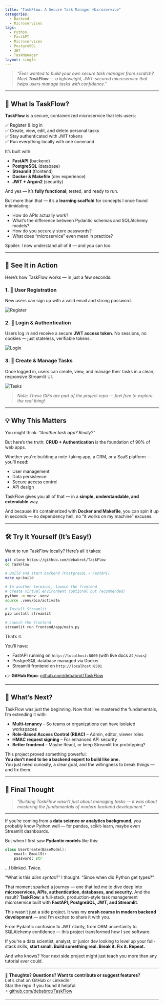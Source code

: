 ```yaml
---
title: "TaskFlow: A Secure Task Manager Microservice"
categories:
  - Backend
  - Microservices
tags:
  - Python
  - FastAPI
  - Microservices
  - PostgreSQL
  - JWT
  - TaskManager
layout: single
---
```


> _"Ever wanted to build your own secure task manager from scratch? Meet **TaskFlow** — a lightweight, JWT-secured microservice that helps users manage tasks with confidence."_  

---

## 🔐 What Is TaskFlow?

**TaskFlow** is a secure, containerized microservice that lets users:

✅ Register & log in  
✅ Create, view, edit, and delete personal tasks  
✅ Stay authenticated with JWT tokens  
✅ Run everything locally with one command  

It’s built with:

- **FastAPI** (backend)
- **PostgreSQL** (database)
- **Streamlit** (frontend)
- **Docker & Makefile** (dev experience)
- **JWT + Argon2** (security)

And yes — it’s **fully functional**, tested, and ready to run.

But more than that — it’s a **learning scaffold** for concepts I once found intimidating:

- How do APIs actually work?
- What’s the difference between Pydantic schemas and SQLAlchemy models?
- How do you securely store passwords?
- What does “microservice” even mean in practice?

Spoiler: I now understand all of it — and you can too.

---

## 🎥 See It in Action

Here’s how TaskFlow works — in just a few seconds:

### 1. 🔹 User Registration

New users can sign up with a valid email and strong password.

![Register](/assets/images/taskflow/register_user.gif)

### 2. 🔹 Login & Authentication

Users log in and receive a secure **JWT access token**. No sessions, no cookies — just stateless, verifiable tokens.

![Login](/assets/images/taskflow/login.gif)

### 3. 🔹 Create & Manage Tasks

Once logged in, users can create, view, and manage their tasks in a clean, responsive Streamlit UI.

![Tasks](/assets/images/taskflow/create_tasks.gif)

> _Note: These GIFs are part of the project repo — feel free to explore the real thing!_

---

## 💡 Why This Matters

You might think: _"Another task app? Really?"_

But here’s the truth: **CRUD + Authentication** is the foundation of 90% of web apps.

Whether you're building a note-taking app, a CRM, or a SaaS platform — you’ll need:

- User management
- Data persistence
- Secure access control
- API design

TaskFlow gives you all of that — in a **simple, understandable, and extendable** way.

And because it’s containerized with **Docker and Makefile**, you can spin it up in seconds — no dependency hell, no “it works on my machine” excuses.

---

## 🛠️ Try It Yourself (It’s Easy!)

Want to run TaskFlow locally? Here’s all it takes:

```bash
git clone https://github.com/debabrot/TaskFlow
cd TaskFlow

# Build and start backend (PostgreSQL + FastAPI)
make up-build

# In another terminal, launch the frontend
# Create virtual environment (optional but recommended)
python -m venv .venv
source .venv/bin/activate

# Install Streamlit
pip install streamlit

# Launch the frontend
streamlit run frontend/app/main.py
```

That’s it.

You’ll have:

- FastAPI running on `http://localhost:8000` (with live docs at `/docs`)
- PostgreSQL database managed via Docker
- Streamlit frontend on `http://localhost:8501`

👉 **GitHub Repo**: [github.com/debabrot/TaskFlow](https://github.com/debabrot/TaskFlow)

---

## 🔮 What’s Next?

TaskFlow was just the beginning. Now that I’ve mastered the fundamentals, I’m extending it with:

- **Multi-tenancy** – So teams or organizations can have isolated workspaces
- **Role-Based Access Control (RBAC)** – Admin, editor, viewer roles
- **HMAC request signing** – For enhanced API security
- **Better frontend** – Maybe React, or keep Streamlit for prototyping?

This project proved something powerful:  
**You don’t need to be a backend expert to build like one.**  
You just need curiosity, a clear goal, and the willingness to break things — and fix them.

---

## 🌱 Final Thought

> _"Building TaskFlow wasn’t just about managing tasks — it was about mastering the fundamentals of modern backend development."_  

---

If you’re coming from a **data science or analytics background**, you probably know Python well — for pandas, scikit-learn, maybe even Streamlit dashboards.

But when I first saw **Pydantic models** like this:

```python
class UserCreate(BaseModel):
    email: EmailStr
    password: str
```

...I blinked. Twice.

“What is this _alien syntax_?” I thought. “Since when did Python get types?”

That moment sparked a journey — one that led me to dive deep into **microservices, APIs, authentication, databases, and security**. And the result? **TaskFlow**: a full-stack, production-style task management microservice built with **FastAPI, PostgreSQL, JWT, and Streamlit**.

This wasn’t just a side project. It was my **crash course in modern backend development** — and I’m excited to share it with you.

From Pydantic confusion to JWT clarity, from ORM uncertainty to SQLAlchemy confidence — this project transformed how I see software.

If you're a data scientist, analyst, or junior dev looking to level up your full-stack skills, **start small. Build something real. Break it. Fix it. Repeat.**

And who knows? Your next side project might just teach you more than any tutorial ever could.

---

💬 **Thoughts? Questions? Want to contribute or suggest features?**  
Let’s chat on GitHub or LinkedIn!  
Star the repo if you found it helpful:  
⭐ [github.com/debabrot/TaskFlow](https://github.com/debabrot/TaskFlow)

---
